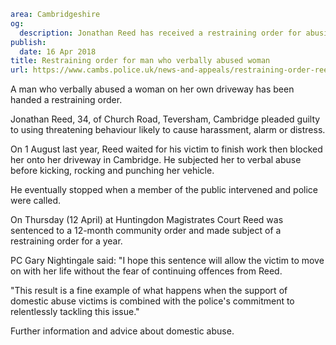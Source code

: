 ```yaml
area: Cambridgeshire
og:
  description: Jonathan Reed has received a restraining order for abusing a woman on her own driveway.
publish:
  date: 16 Apr 2018
title: Restraining order for man who verbally abused woman
url: https://www.cambs.police.uk/news-and-appeals/restraining-order-reed
```

A man who verbally abused a woman on her own driveway has been handed a restraining order.

Jonathan Reed, 34, of Church Road, Teversham, Cambridge pleaded guilty to using threatening behaviour likely to cause harassment, alarm or distress.

On 1 August last year, Reed waited for his victim to finish work then blocked her onto her driveway in Cambridge. He subjected her to verbal abuse before kicking, rocking and punching her vehicle.

He eventually stopped when a member of the public intervened and police were called.

On Thursday (12 April) at Huntingdon Magistrates Court Reed was sentenced to a 12-month community order and made subject of a restraining order for a year.

PC Gary Nightingale said: "I hope this sentence will allow the victim to move on with her life without the fear of continuing offences from Reed.

"This result is a fine example of what happens when the support of domestic abuse victims is combined with the police's commitment to relentlessly tackling this issue."

Further information and advice about domestic abuse.
